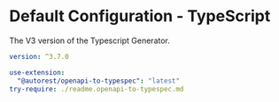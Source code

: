 # Default Configuration - TypeScript

The V3 version of the Typescript Generator.

```yaml $(openapi-to-typespec) && !$(legacy) && !$(v2)
version: ^3.7.0

use-extension:
  "@autorest/openapi-to-typespec": "latest"
try-require: ./readme.openapi-to-typespec.md
```
